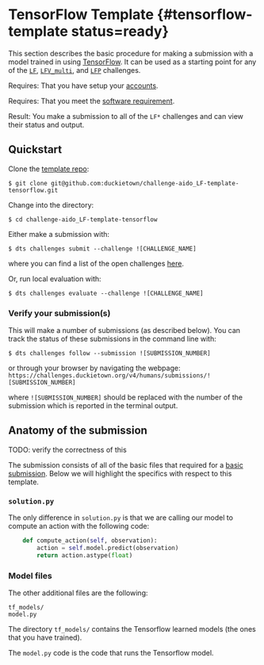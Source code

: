 # TensorFlow Template  {#tensorflow-template status=ready}

This section describes the basic procedure for making a submission with a model trained in using [TensorFlow](https://www.tensorflow.org/). It can be used as a starting point for any of the [`LF`](#challenge-LF), [`LFV_multi`](#challenge-LFV_multi), and [`LFP`](#challenge-LFP) challenges.

<div class='requirements' markdown='1'>

Requires: That you have setup your [accounts](#cm-accounts).

Requires: That you meet the [software requirement](#cm-sw).

Result: You make a submission to all of the `LF*` challenges and can view their status and output.

</div>


## Quickstart

Clone the [template repo](https://github.com/duckietown/challenge-aido_LF-template-tensorflow):

    $ git clone git@github.com:duckietown/challenge-aido_LF-template-tensorflow.git


Change into the directory:

    $ cd challenge-aido_LF-template-tensorflow
    

Either make a submission with:

    $ dts challenges submit --challenge ![CHALLENGE_NAME]
    
where you can find a list of the open challenges [here](https://challenges.duckietown.org/v4/humans/challenges).


Or, run local evaluation with:

    $ dts challenges evaluate --challenge ![CHALLENGE_NAME]

### Verify your submission(s)

This will make a number of submissions (as described below). You can track the status of these submissions in the command line with:

    $ dts challenges follow --submission ![SUBMISSION_NUMBER]

or through your browser by navigating the webpage: `https://challenges.duckietown.org/v4/humans/submissions/![SUBMISSION_NUMBER]`

where `![SUBMISSION_NUMBER]` should be replaced with the number of the submission which is reported in the terminal output. 

## Anatomy of the submission

TODO: verify the correctness of this

The submission consists of all of the basic files that required for a [basic submission](#minimal-template). Below we will highlight the specifics with respect to this template. 


### `solution.py`

The only difference in `solution.py` is that we are calling our model to compute an action with the following code:

```python
    def compute_action(self, observation):
        action = self.model.predict(observation)
        return action.astype(float)
```

### Model files

The other additional files are the following:

    tf_models/
    model.py
    
The directory `tf_models/` contains the Tensorflow learned models (the ones that you have trained).

The `model.py` code is the code that runs the Tensorflow model.

